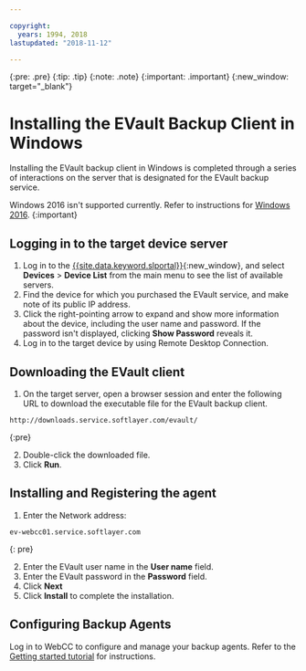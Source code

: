 ```yaml
---

copyright:
  years: 1994, 2018
lastupdated: "2018-11-12"

---
```

{:pre: .pre}
{:tip: .tip}
{:note: .note}
{:important: .important}
{:new_window: target="_blank"}

# Installing the EVault Backup Client in Windows

Installing the EVault backup client in Windows is completed through a series of interactions on the server that is designated for the EVault backup service.

Windows 2016 isn't supported currently. Refer to instructions for [Windows 2016](install-evault-windows2016.html).
{:important}

## Logging in to the target device server

1. Log in to the [{{site.data.keyword.slportal}}](https://control.softlayer.com/){:new_window}, and select **Devices** > **Device List** from the main menu to see the list of available servers.
2. Find the device for which you purchased the EVault service, and make note of its public IP address.
3. Click the right-pointing arrow to expand and show more information about the device, including the user name and password. If the password isn't displayed, clicking **Show Password** reveals it.
4. Log in to the target device by using Remote Desktop Connection.

## Downloading the EVault client

1. On the target server, open a browser session and enter the following URL to download the executable file for the EVault backup client. <br/>
  ```
  http://downloads.service.softlayer.com/evault/
  ```
  {:pre}

2. Double-click the downloaded file.
3. Click **Run**.


## Installing and Registering the agent

1. Enter the Network address: <br />
  ```
  ev-webcc01.service.softlayer.com
  ```
  {: pre}

2. Enter the EVault user name in the **User name** field.
3. Enter the EVault password in the **Password** field.
6. Click **Next**
7. Click **Install** to complete the installation.

## Configuring Backup Agents

Log in to WebCC to configure and manage your backup agents. Refer to the [Getting started tutorial](index.html#configuring-backup-agent-in-webcc) for instructions.
